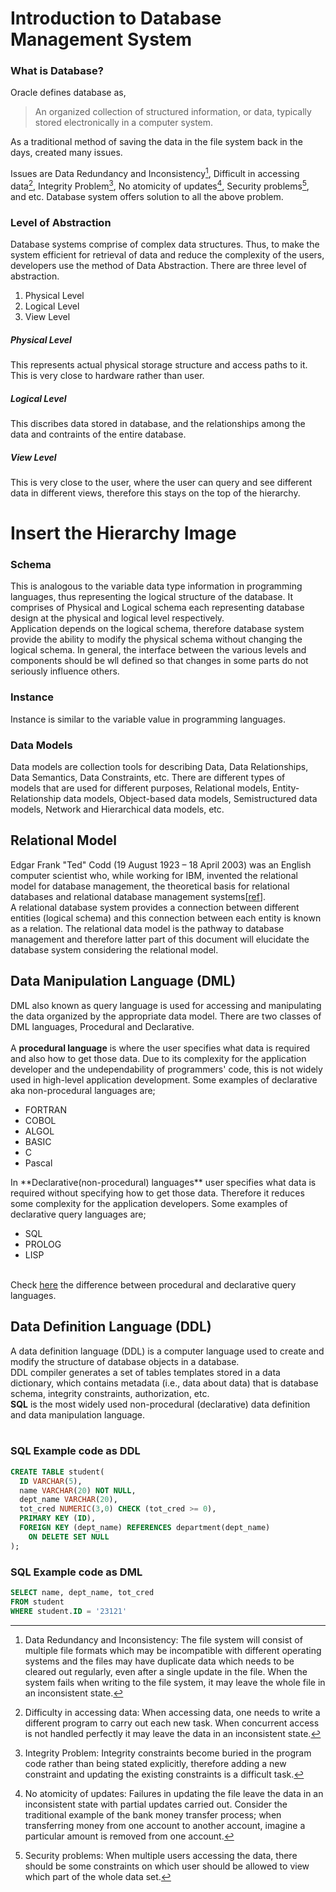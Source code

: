 # Introduction to Database Management System
### What is Database?

Oracle defines database as, 
> An organized collection of structured information, or data, typically stored electronically in a computer system.

As a traditional method of saving the data in the file system back in the days, created many issues.

Issues are Data Redundancy and Inconsistency[^1], Difficult in accessing data[^2], Integrity Problem[^3], No atomicity of updates[^4], Security problems[^5], and etc.
Database system offers solution to all the above problem.

### Level of Abstraction

Database systems comprise of complex data structures. Thus, to make the system efficient for retrieval of data and reduce the complexity of the users, developers use the method of Data Abstraction. There are three level of abstraction. 
1. Physical Level
2. Logical Level
3. View Level

##### Physical Level
This represents actual physical storage structure and access paths to it. This is very close to hardware rather than user.

##### Logical Level
This discribes data stored in database, and the relationships among the data and contraints of the entire database.

##### View Level
This is very close to the user, where the user can query and see different data in different views, therefore this stays on the top of the hierarchy.

# Insert the Hierarchy Image

### Schema
This is analogous to the variable data type information in programming languages, thus representing the logical structure of the database. It comprises of Physical and Logical schema each representing database design at the physical and logical level respectively.<br>
Application depends on the logical schema, therefore database system provide the ability to modify the physical schema without changing the logical schema. In general, the interface between the various levels and components should be wll defined so that changes in some parts do not seriously influence others.

### Instance
Instance is similar to the variable value in programming languages.

### Data Models
Data models are collection tools for describing Data, Data Relationships, Data Semantics, Data Constraints, etc. There are different types of models that are used for different purposes, Relational models, Entity-Relationship data models, Object-based data models, Semistructured data models, Network and Hierarchical data models, etc.

## Relational Model

Edgar Frank "Ted" Codd (19 August 1923 – 18 April 2003) was an English computer scientist who, while working for IBM, invented the relational model for database management, the theoretical basis for relational databases and relational database management systems[[ref](https://en.wikipedia.org/wiki/Edgar_F._Codd)].<br>
A relational database system provides a connection between different entities (logical schema) and this connection between each entity is known as a relation. The relational data model is the pathway to database management and therefore latter part of this document will elucidate the database system considering the relational model.

## Data Manipulation Language (DML)

DML also known as query language is used for accessing and manipulating the data organized by the appropriate data model. There are two classes of DML languages, Procedural and Declarative.<br><br>
A **procedural language** is where the user specifies what data is required and also how to get those data. Due to its complexity for the application developer and the undependability of programmers' code, this is not widely used in high-level application development. Some examples of declarative aka non-procedural languages are;<br>
<ul>
  <li>FORTRAN</li>
  <li>COBOL</li>
  <li>ALGOL</li>
  <li>BASIC</li>
  <li>C</li>
  <li>Pascal</li>
</ul>
In **Declarative(non-procedural) languages** user specifies what data is required without specifying how to get those data. Therefore it reduces some complexity for the application developers. Some examples of declarative query languages are;
<ul>
  <li>SQL</li>
  <li>PROLOG</li>
  <li>LISP</li>
</ul>
<br>
Check <a href="https://www.geeksforgeeks.org/difference-between-procedural-and-non-procedural-language/">here</a> the difference between procedural and declarative query languages.
<br>

## Data Definition Language (DDL)

A data definition language (DDL) is a computer language used to create and modify the structure of database objects in a database.<br>
DDL compiler generates a set of tables templates stored in a data dictionary, which contains metadata (i.e., data about data) that is database schema, integrity constraints, authorization, etc.<br>
**SQL** is the most widely used non-procedural (declarative) data definition and data manipulation language.<br><br>
### SQL Example code as DDL
```SQL
CREATE TABLE student(
  ID VARCHAR(5),
  name VARCHAR(20) NOT NULL, 
  dept_name VARCHAR(20),
  tot_cred NUMERIC(3,0) CHECK (tot_cred >= 0),
  PRIMARY KEY (ID),
  FOREIGN KEY (dept_name) REFERENCES department(dept_name)
    ON DELETE SET NULL
);
```
### SQL Example code as DML
```SQL
SELECT name, dept_name, tot_cred
FROM student
WHERE student.ID = '23121'
```


[^1]:Data Redundancy and Inconsistency: The file system will consist of multiple file formats which may be incompatible with different operating systems and the files may have duplicate data which needs to be cleared out regularly, even after a single update in the file. When the system fails when writing to the file system, it may leave the whole file in an inconsistent state.

[^2]:Difficulty in accessing data: When accessing data, one needs to write a different program to carry out each new task. When concurrent access is not handled perfectly it may leave the data in an inconsistent state. 

[^3]:Integrity Problem: Integrity constraints become buried in the program code rather than being stated explicitly, therefore adding a new constraint and updating the existing constraints is a difficult task.

[^4]:No atomicity of updates: Failures in updating the file leave the data in an inconsistent state with partial updates carried out. Consider the traditional example of the bank money transfer process; when transferring money from one account to another account, imagine a particular amount is removed from one account.

[^5]:Security problems: When multiple users accessing the data, there should be some constraints on which user should be allowed to view which part of the whole data set.
